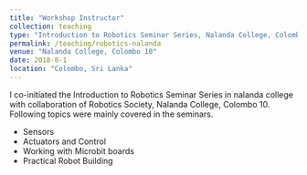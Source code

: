 ```yaml
---
title: "Workshop Instructor"
collection: teaching
type: "Introduction to Robotics Seminar Series, Nalanda College, Colombo 10"
permalink: /teaching/robotics-nalanda
venue: "Nalanda College, Colombo 10"
date: 2018-8-1
location: "Colombo, Sri Lanka"
---
```


I co-initiated the Introduction to Robotics Seminar Series in nalanda college with collaboration of Robotics Society, Nalanda College, Colombo 10.
Following topics were mainly covered in the seminars.
* Sensors
* Actuators and Control
* Working with Microbit boards
* Practical Robot Building
